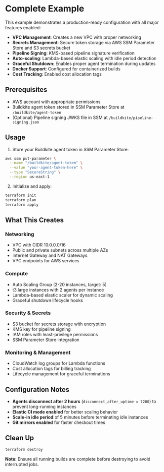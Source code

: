 # Complete Example

This example demonstrates a production-ready configuration with all major features enabled:

- **VPC Management**: Creates a new VPC with proper networking
- **Secrets Management**: Secure token storage via AWS SSM Parameter Store and S3 secrets bucket
- **Pipeline Signing**: KMS-based pipeline signature verification
- **Auto-scaling**: Lambda-based elastic scaling with idle period detection
- **Graceful Shutdown**: Enables proper agent termination during updates
- **Docker Support**: Configured for containerized builds
- **Cost Tracking**: Enabled cost allocation tags

## Prerequisites

- AWS account with appropriate permissions
- Buildkite agent token stored in SSM Parameter Store at `/buildkite/agent-token`
- (Optional) Pipeline signing JWKS file in SSM at `/buildkite/pipeline-signing.json`

## Usage

1. Store your Buildkite agent token in SSM Parameter Store:

```bash
aws ssm put-parameter \
  --name "/buildkite/agent-token" \
  --value "your-agent-token-here" \
  --type "SecureString" \
  --region us-east-1
```

2. Initialize and apply:

```bash
terraform init
terraform plan
terraform apply
```

## What This Creates

### Networking
- VPC with CIDR 10.0.0.0/16
- Public and private subnets across multiple AZs
- Internet Gateway and NAT Gateways
- VPC endpoints for AWS services

### Compute
- Auto Scaling Group (2-20 instances, target: 5)
- t3.large instances with 2 agents per instance
- Lambda-based elastic scaler for dynamic scaling
- Graceful shutdown lifecycle hooks

### Security & Secrets
- S3 bucket for secrets storage with encryption
- KMS key for pipeline signing
- IAM roles with least-privilege permissions
- SSM Parameter Store integration

### Monitoring & Management
- CloudWatch log groups for Lambda functions
- Cost allocation tags for billing tracking
- Lifecycle management for graceful terminations

## Configuration Notes

- **Agents disconnect after 2 hours** (`disconnect_after_uptime = 7200`) to prevent long-running instances
- **Elastic CI mode enabled** for better scaling behavior
- **Scale-in idle period** of 5 minutes before terminating idle instances
- **Git mirrors enabled** for faster checkout times

## Clean Up

```bash
terraform destroy
```

**Note**: Ensure all running builds are complete before destroying to avoid interrupted jobs.
